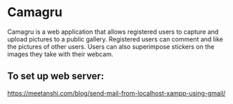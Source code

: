 # Camagru
Camagru is a web application that allows registered users to capture and upload pictures to a public gallery. Registered users can comment and like the pictures of other users. Users can also superimpose stickers on the images they take with their webcam.

## To set up web server:
https://meetanshi.com/blog/send-mail-from-localhost-xampp-using-gmail/
